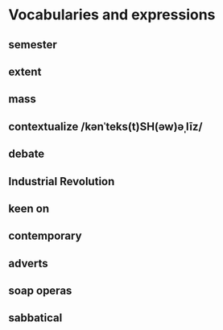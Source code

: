 # Vocabularies and expressions

## semester

## extent

## mass

## contextualize /kənˈteks(t)SH(əw)əˌlīz/

## debate

## Industrial Revolution

## keen on

## contemporary

## adverts

## soap operas

## sabbatical
